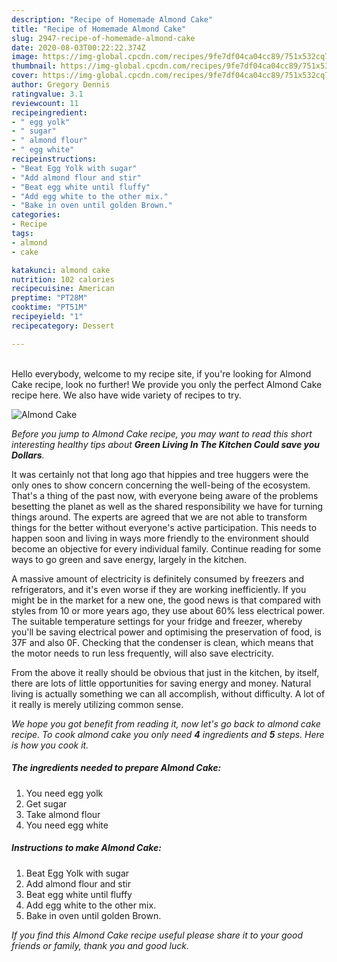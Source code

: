 ```yaml
---
description: "Recipe of Homemade Almond Cake"
title: "Recipe of Homemade Almond Cake"
slug: 2947-recipe-of-homemade-almond-cake
date: 2020-08-03T00:22:22.374Z
image: https://img-global.cpcdn.com/recipes/9fe7df04ca04cc89/751x532cq70/almond-cake-recipe-main-photo.jpg
thumbnail: https://img-global.cpcdn.com/recipes/9fe7df04ca04cc89/751x532cq70/almond-cake-recipe-main-photo.jpg
cover: https://img-global.cpcdn.com/recipes/9fe7df04ca04cc89/751x532cq70/almond-cake-recipe-main-photo.jpg
author: Gregory Dennis
ratingvalue: 3.1
reviewcount: 11
recipeingredient:
- " egg yolk"
- " sugar"
- " almond flour"
- " egg white"
recipeinstructions:
- "Beat Egg Yolk with sugar"
- "Add almond flour and stir"
- "Beat egg white until fluffy"
- "Add egg white to the other mix."
- "Bake in oven until golden Brown."
categories:
- Recipe
tags:
- almond
- cake

katakunci: almond cake 
nutrition: 102 calories
recipecuisine: American
preptime: "PT28M"
cooktime: "PT51M"
recipeyield: "1"
recipecategory: Dessert

---
```

<br>
Hello everybody, welcome to my recipe site, if you're looking for Almond Cake recipe, look no further! We provide you only the perfect Almond Cake recipe here. We also have wide variety of recipes to try.
<br>


![Almond Cake](https://img-global.cpcdn.com/recipes/9fe7df04ca04cc89/751x532cq70/almond-cake-recipe-main-photo.jpg)

<i>Before you jump to Almond Cake recipe, you may want to read this short interesting healthy tips about 
<strong>Green Living In The Kitchen Could save you Dollars</strong>.</i>
</br>

It was certainly not that long ago that hippies and tree huggers were the only ones to show concern concerning the well-being of the ecosystem. That's a thing of the past now, with everyone being aware of the problems besetting the planet as well as the shared responsibility we have for turning things around. The experts are agreed that we are not able to transform things for the better without everyone's active participation. This needs to happen soon and living in ways more friendly to the environment should become an objective for every individual family. Continue reading for some ways to go green and save energy, largely in the kitchen.

A massive amount of electricity is definitely consumed by freezers and refrigerators, and it's even worse if they are working inefficiently. If you might be in the market for a new one, the good news is that compared with styles from 10 or more years ago, they use about 60% less electrical power. The suitable temperature settings for your fridge and freezer, whereby you'll be saving electrical power and optimising the preservation of food, is 37F and also 0F. Checking that the condenser is clean, which means that the motor needs to run less frequently, will also save electricity.

From the above it really should be obvious that just in the kitchen, by itself, there are lots of little opportunities for saving energy and money. Natural living is actually something we can all accomplish, without difficulty. A lot of it really is merely utilizing common sense.


<i>We hope you got benefit from reading it, now let's go back to almond cake recipe. To cook almond cake you only need <strong>4</strong> ingredients and <strong>5</strong> steps. Here is how you cook it.
</i>

##### The ingredients needed to prepare Almond Cake:

1. You need  egg yolk
1. Get  sugar
1. Take  almond flour
1. You need  egg white


##### Instructions to make Almond Cake:

1. Beat Egg Yolk with sugar
1. Add almond flour and stir
1. Beat egg white until fluffy
1. Add egg white to the other mix.
1. Bake in oven until golden Brown.


<i>If you find this Almond Cake recipe useful please share it to your good friends or family, thank you and good luck.</i>
